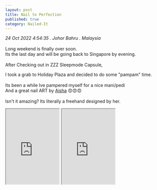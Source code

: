```yaml
---
layout: post
title: Nail to Perfection
published: true
category: Nailed-It
---
```

_24 Oct 2022 4:54:35 .  Johor Bahru . Malaysia_
<br>
<br>
Long weekend is finally over soon.
<br>
Its the last day and will be going back to Singapore by evening.
<br>
<br>
After Checking out in ZZZ Sleepmode Capsule,
<br>
<!--more-->
I took a grab to Holiday Plaza and decided to do some "pampam" time.
<br>
<br>
Its been a while Ive pampered myself for a nice mani/pedi
<br>
And a great nail ART by [Aisha](https://www.facebook.com/profile.php?id=100063505302557) 😍😍😍
<br>
<br>
Isn't it amazing? Its literally a freehand designed by her.
<br>
<iframe src="https://drive.google.com/file/d/1u1X3ZWZjvNdqjqTo9GeCObXzH-uAvYAr/preview" width="170" height="240" allow="autoplay"></iframe>
<iframe src="https://drive.google.com/file/d/19PrS-8jOU9Q-ZyGMyIqVGB2DOWAH6X8F/preview" width="170" height="240" allow="autoplay"></iframe>



